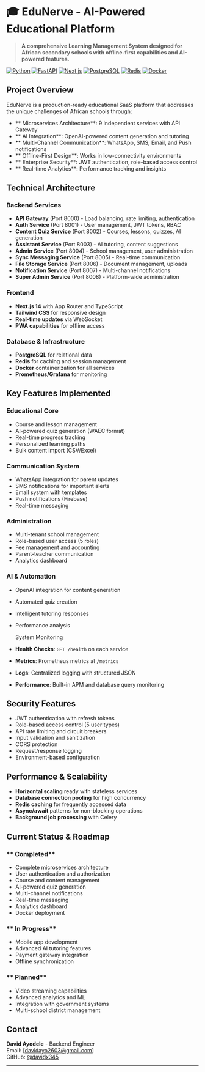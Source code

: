 # 🎓 EduNerve - AI-Powered Educational Platform

> **A comprehensive Learning Management System designed for African secondary schools with offline-first capabilities and AI-powered features.**

[![Python](https://img.shields.io/badge/Python-3.9+-blue.svg)](https://python.org)
[![FastAPI](https://img.shields.io/badge/FastAPI-0.104+-green.svg)](https://fastapi.tiangolo.com)
[![Next.js](https://img.shields.io/badge/Next.js-14+-black.svg)](https://nextjs.org)
[![PostgreSQL](https://img.shields.io/badge/PostgreSQL-15+-blue.svg)](https://postgresql.org)
[![Redis](https://img.shields.io/badge/Redis-7+-red.svg)](https://redis.io)
[![Docker](https://img.shields.io/badge/Docker-Ready-blue.svg)](https://docker.com)

##  Project Overview

EduNerve is a production-ready educational SaaS platform that addresses the unique challenges of African schools through:

- ** Microservices Architecture**: 9 independent services with API Gateway
- ** AI Integration**: OpenAI-powered content generation and tutoring
- ** Multi-Channel Communication**: WhatsApp, SMS, Email, and Push notifications
- ** Offline-First Design**: Works in low-connectivity environments
- ** Enterprise Security**: JWT authentication, role-based access control
- ** Real-time Analytics**: Performance tracking and insights

##  Technical Architecture

### **Backend Services**
- **API Gateway** (Port 8000) - Load balancing, rate limiting, authentication
- **Auth Service** (Port 8001) - User management, JWT tokens, RBAC
- **Content Quiz Service** (Port 8002) - Courses, lessons, quizzes, AI generation
- **Assistant Service** (Port 8003) - AI tutoring, content suggestions
- **Admin Service** (Port 8004) - School management, user administration
- **Sync Messaging Service** (Port 8005) - Real-time communication
- **File Storage Service** (Port 8006) - Document management, uploads
- **Notification Service** (Port 8007) - Multi-channel notifications
- **Super Admin Service** (Port 8008) - Platform-wide administration

### **Frontend**
- **Next.js 14** with App Router and TypeScript
- **Tailwind CSS** for responsive design
- **Real-time updates** via WebSocket
- **PWA capabilities** for offline access

### **Database & Infrastructure**
- **PostgreSQL** for relational data
- **Redis** for caching and session management
- **Docker** containerization for all services
- **Prometheus/Grafana** for monitoring

##  Key Features Implemented

### **Educational Core**
-  Course and lesson management
-  AI-powered quiz generation (WAEC format)
-  Real-time progress tracking
-  Personalized learning paths
-  Bulk content import (CSV/Excel)

### **Communication System**
-  WhatsApp integration for parent updates
-  SMS notifications for important alerts
-  Email system with templates
-  Push notifications (Firebase)
-  Real-time messaging

### **Administration**
-  Multi-tenant school management
-  Role-based user access (5 roles)
-  Fee management and accounting
-  Parent-teacher communication
-  Analytics dashboard

### **AI & Automation**
-  OpenAI integration for content generation
-  Automated quiz creation
-  Intelligent tutoring responses
-  Performance analysis

    System Monitoring

- **Health Checks**: `GET /health` on each service
- **Metrics**: Prometheus metrics at `/metrics`
- **Logs**: Centralized logging with structured JSON
- **Performance**: Built-in APM and database query monitoring

##  Security Features

-  JWT authentication with refresh tokens
-  Role-based access control (5 user types)
-  API rate limiting and circuit breakers
-  Input validation and sanitization
-  CORS protection
-  Request/response logging
-  Environment-based configuration

##  Performance & Scalability

- **Horizontal scaling** ready with stateless services
- **Database connection pooling** for high concurrency
- **Redis caching** for frequently accessed data
- **Async/await** patterns for non-blocking operations
- **Background job processing** with Celery

##  Current Status & Roadmap

### ** Completed**
- Complete microservices architecture
- User authentication and authorization
- Course and content management
- AI-powered quiz generation
- Multi-channel notifications
- Real-time messaging
- Analytics dashboard
- Docker deployment

### ** In Progress**
- Mobile app development
- Advanced AI tutoring features
- Payment gateway integration
- Offline synchronization

### ** Planned**
- Video streaming capabilities
- Advanced analytics and ML
- Integration with government systems
- Multi-school district management


##  Contact

**David Ayodele** - Backend Engineer  
 Email: [davidayo2603@gmail.com]  
 GitHub: [@davidx345](https://github.com/davidx345)

---